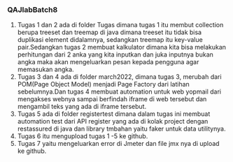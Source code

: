 ### QAJlabBatch8
1. Tugas 1 dan 2 ada di folder Tugas dimana tugas 1 itu membut collection berupa treeset dan treemap di java
   dimana treeset itu tidak bisa duplikasi element didalamnya, sedangkan treemap itu key-value pair.Sedangkan tugas 2 membuat kalkulator dimana kita bisa      melakukan perhitungan dari 2 anka yang kita inputkan dan juka inputnya bukan angka maka akan mengeluarkan pesan kepada pengguna agar memasukan angka.
2. Tugas 3 dan 4 ada di folder march2022, dimana tugas 3,  merubah dari POM(Page Object Model) menjadi Page Factory dari latihan sebelumnya.Dan tugas 4        membuat automation untuk web yopmail dari mengakses webnya sampai berfindah iframe di web tersebut dan mengambil teks yang ada di iframe tersebut.
3. Tugas 5 ada di folder registertest dimana dalam tugas ini membuat automation test dari API register yang ada di kolak project dengan restassured di java
   dan library tmbahan yaitu faker untuk data utilitynya.
4. Tugas 6 itu mengupload tugas 1 -5 ke github.
5. Tugas 7 yaitu mengeluarkan error di Jmeter dan file jmx nya di upload ke github.
